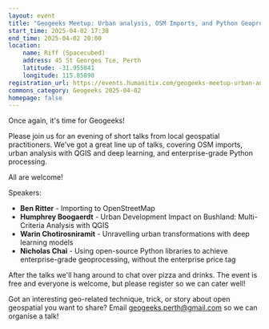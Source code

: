 ```yaml
---
layout: event
title: "Geogeeks Meetup: Urban analysis, OSM Imports, and Python Geoprocessing"
start_time: 2025-04-02 17:30
end_time: 2025-04-02 20:00
location:
    name: Riff (Spacecubed)
    address: 45 St Georges Tce, Perth
    latitude: -31.955841
    longitude: 115.85898
registration_url: https://events.humanitix.com/geogeeks-meetup-urban-analysis-osm-imports-and-python-geoprocessing
commons_category: Geogeeks 2025-04-02
homepage: false
---
```


Once again, it's time for Geogeeks!

Please join us for an evening of short talks from local geospatial practitioners. We've got a great line up of talks, covering OSM imports, urban analysis with QGIS and deep learning, and enterprise-grade Python processing.

All are welcome!

Speakers:

- **Ben Ritter** - Importing to OpenStreetMap
- **Humphrey Boogaerdt** - Urban Development Impact on Bushland: Multi-Criteria Analysis with QGIS
- **Warin Chotirosniramit** - Unravelling urban transformations with deep learning models
- **Nicholas Chai** - Using open-source Python libraries to achieve enterprise-grade geoprocessing, without the enterprise price tag

After the talks we'll hang around to chat over pizza and drinks. The event is free and everyone is welcome, but please register so we can cater well!

Got an interesting geo-related technique, trick, or story about open geospatial you want to share? Email [geogeeks.perth@gmail.com](mailto:geogeeks.perth@gmail.com) so we can organise a talk!
